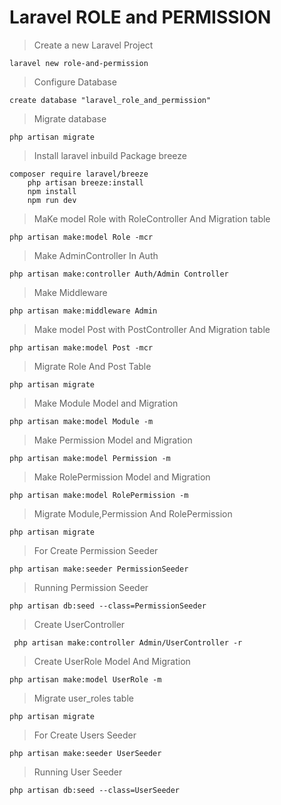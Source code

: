 # Laravel ROLE and PERMISSION

> Create a new Laravel Project

    laravel new role-and-permission

> Configure Database

    create database "laravel_role_and_permission"

> Migrate database

    php artisan migrate

> Install laravel inbuild Package breeze

    composer require laravel/breeze
        php artisan breeze:install
        npm install
        npm run dev

> MaKe model Role with RoleController And Migration table

    php artisan make:model Role -mcr

> Make AdminController In Auth

    php artisan make:controller Auth/Admin Controller

> Make Middleware

    php artisan make:middleware Admin

> Make model Post with PostController And Migration table

    php artisan make:model Post -mcr   

> Migrate Role And Post Table

    php artisan migrate   

> Make Module Model and Migration

    php artisan make:model Module -m

> Make Permission Model and Migration

    php artisan make:model Permission -m

> Make RolePermission Model and Migration

    php artisan make:model RolePermission -m   

> Migrate Module,Permission And RolePermission

    php artisan migrate 

> For Create Permission Seeder

    php artisan make:seeder PermissionSeeder

> Running Permission Seeder

    php artisan db:seed --class=PermissionSeeder

> Create UserController

     php artisan make:controller Admin/UserController -r

> Create UserRole Model And Migration

    php artisan make:model UserRole -m

> Migrate user_roles table

    php artisan migrate

> For Create Users Seeder

    php artisan make:seeder UserSeeder

> Running User Seeder

    php artisan db:seed --class=UserSeeder
